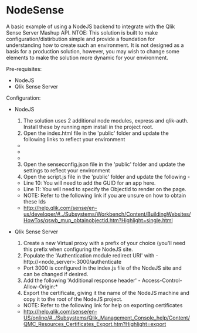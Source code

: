 # NodeSense
A basic example of using a NodeJS backend to integrate with the Qlik Sense Server Mashup API.
NTOE: This solution is built to make configuration/distirbution simple and provide a foundation for understanding how to create such an environment. It is not designed as a basis for a production solution, however, you may wish to change some elements to make the solution more dynamic for your environment.

Pre-requisites:
- NodeJS
- Qlik Sense Server

Configuration:
- NodeJS
  1. The solution uses 2 additional node modules, express and qlik-auth. Install these by running npm install in the project         root.
  2. Open the index.html file in the 'public' folder and update the following links to reflect your environment
    - <link rel="stylesheet" href="http://<sense_server:port>/<virtual_proxy>/resources/autogenerated/qlikui.css">
    - <link rel="stylesheet" href="http://<sense_server:port>/<virtual_proxy>/resources/assets/client/client.css" media="all">
    - <script src="http://<sense_server:port>/<virtual_proxy>/resources/js/external/requirejs/require.js"></script>
  3. Open the senseconfig.json file in the 'public' folder and update the settings to reflect your environment
  4. Open the script.js file in the 'public' folder and update the following -
    - Line 10: You will need to add the GUID for an app here. 
    - Line 11: You will need to specify the ObjectId to render on the page.
    - NOTE: Refer to the following link if you are unsure on how to obtain these Ids
    - http://help.qlik.com/sense/en-us/developer/#../Subsystems/Workbench/Content/BuildingWebsites/HowTos/qswb_mup_obtainobjectid.htm?Highlight=single.html

- Qlik Sense Server
  1. Create a new Virtual proxy with a prefix of your choice (you'll need this prefix when configuring the NodeJS site.
  2. Populate the 'Authentication module redirect URI' with - http://<node_server>:3000/authenticate
    - Port 3000 is configured in the index.js file of the NodeJS site and can be changed if desired.
  3. Add the following 'Additional response header' - Access-Control-Allow-Origin:*
  4. Export the certificate, giving it the name of the NodeJS machine and copy it to the root of the NodeJS project.
    - NOTE: Refer to the following link for help on exporting certificates
    - http://help.qlik.com/sense/en-US/online/#../Subsystems/Qlik_Management_Console_help/Content/QMC_Resources_Certificates_Export.htm?Highlight=export
